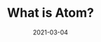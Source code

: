 ---
title: "What is Atom?"
description: "What is Atom Rendering Engine?"
date: 2021-03-04
toc: true
weight: 100
---